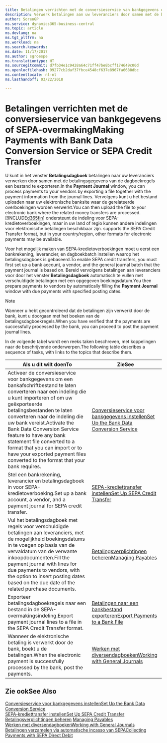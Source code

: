 ```yaml
---
title: Betalingen verrichten met de conversieservice van bankgegevens of SEPA-overmaking | Microsoft Docs
description: Verwerk betalingen aan uw leveranciers door samen met de betalingsgegevens van de dagboekregels een bestand te exporteren.
author: SorenGP
ms.service: dynamics365-business-central
ms.topic: article
ms.devlang: na
ms.tgt_pltfrm: na
ms.workload: na
ms.search.keywords: 
ms.date: 11/17/2017
ms.author: sgroespe
ms.translationtype: HT
ms.sourcegitcommit: d7fb34e1c9428a64c71ff47be8bcff174649c00d
ms.openlocfilehash: 99277cb2daf37fbce4548cf637e8967fa6688dbc
ms.contentlocale: nl-nl
ms.lasthandoff: 03/22/2018

---
```

# <a name="making-payments-with-bank-data-conversion-service-or-sepa-credit-transfer"></a><span data-ttu-id="6201d-103">Betalingen verrichten met de conversieservice van bankgegevens of SEPA-overmaking</span><span class="sxs-lookup"><span data-stu-id="6201d-103">Making Payments with Bank Data Conversion Service or SEPA Credit Transfer</span></span>
<span data-ttu-id="6201d-104">U kunt in het venster **Betalingsdagboek** betalingen naar uw leveranciers verwerken door samen met de betalingsgegevens van de dagboekregels een bestand te exporteren.</span><span class="sxs-lookup"><span data-stu-id="6201d-104">In the **Payment Journal** window, you can process payments to your vendors by exporting a file together with the payment information from the journal lines.</span></span> <span data-ttu-id="6201d-105">Vervolgens kunt u het bestand uploaden naar uw elektronische banksite waar de gerelateerde overboekingen worden verwerkt.</span><span class="sxs-lookup"><span data-stu-id="6201d-105">You can then upload the file to your electronic bank where the related money transfers are processed.</span></span> [!INCLUDE[d365fin](includes/d365fin_md.md)]<span data-ttu-id="6201d-106"> ondersteunt de indeling voor SEPA-kredietoverboekingen, maar in uw land of regio kunnen andere indelingen voor elektronische betalingen beschikbaar zijn.</span><span class="sxs-lookup"><span data-stu-id="6201d-106"> supports the SEPA Credit Transfer format, but in your country/region, other formats for electronic payments may be available.</span></span>   

 <span data-ttu-id="6201d-107">Voor het mogelijk maken van SEPA-kredietoverboekingen moet u eerst een bankrekening, leverancier, en dagboekbatch instellen waarop het betalingsdagboek is gebaseerd.</span><span class="sxs-lookup"><span data-stu-id="6201d-107">To enable SEPA credit transfers, you must first set up a bank account, a vendor, and the general journal batch that the payment journal is based on.</span></span> <span data-ttu-id="6201d-108">Bereid vervolgens betalingen aan leveranciers voor door het venster **Betalingsdagboek** automatisch te vullen met verschuldigde betalingen met een opgegeven boekingsdatum.</span><span class="sxs-lookup"><span data-stu-id="6201d-108">You then prepare payments to vendors by automatically filling the **Payment Journal** window with due payments with specified posting dates.</span></span>  

> [!NOTE]  
>  <span data-ttu-id="6201d-109">Wanneer u hebt gecontroleerd dat de betalingen zijn verwerkt door de bank, kunt u doorgaan met het boeken van de betalingsdagboekregels.</span><span class="sxs-lookup"><span data-stu-id="6201d-109">When you have verified that the payments are successfully processed by the bank, you can proceed to post the payment journal lines.</span></span>  

 <span data-ttu-id="6201d-110">In de volgende tabel wordt een reeks taken beschreven, met koppelingen naar de beschrijvende onderwerpen.</span><span class="sxs-lookup"><span data-stu-id="6201d-110">The following table describes a sequence of tasks, with links to the topics that describe them.</span></span>   

|<span data-ttu-id="6201d-111">**Als u dit wilt doen**</span><span class="sxs-lookup"><span data-stu-id="6201d-111">**To**</span></span>|<span data-ttu-id="6201d-112">**Zie**</span><span class="sxs-lookup"><span data-stu-id="6201d-112">**See**</span></span>|  
|------------|-------------|  
|<span data-ttu-id="6201d-113">Activeer de conversieservice voor bankgegevens om een bankafschriftbestand te laten converteren naar een indeling die u kunt importeren of om uw geëxporteerde betalingsbestanden te laten converteren naar de indeling die uw bank vereist.</span><span class="sxs-lookup"><span data-stu-id="6201d-113">Activate the Bank Data Conversion Service feature to have any bank statement file converted to a format that you can import or to have your exported payment files converted to the format that your bank requires.</span></span>|[<span data-ttu-id="6201d-114">Conversieservice voor bankgegevens instellen</span><span class="sxs-lookup"><span data-stu-id="6201d-114">Set Up the Bank Data Conversion Service</span></span>](bank-how-setup-bank-statement-service.md)|  
|<span data-ttu-id="6201d-115">Stel een bankrekening, leverancier en betalingsdagboek in voor SEPA-kredietoverboeking.</span><span class="sxs-lookup"><span data-stu-id="6201d-115">Set up a bank account, a vendor, and a payment journal for SEPA credit transfer.</span></span>|[<span data-ttu-id="6201d-116">SEPA-krediettransfer instellen</span><span class="sxs-lookup"><span data-stu-id="6201d-116">Set Up SEPA Credit Transfer</span></span>](finance-how-to-set-up-sepa-credit-transfer.md)|  
|<span data-ttu-id="6201d-117">Vul het betalingsdagboek met regels voor verschuldigde betalingen aan leveranciers, met de mogelijkheid boekingsdatums in te voegen op basis van de vervaldatum van de verwante inkoopdocumenten.</span><span class="sxs-lookup"><span data-stu-id="6201d-117">Fill the payment journal with lines for due payments to vendors, with the option to insert posting dates based on the due date of the related purchase documents.</span></span>|[<span data-ttu-id="6201d-118">Betalingsverplichtingen beheren</span><span class="sxs-lookup"><span data-stu-id="6201d-118">Managing Payables</span></span>](payables-manage-payables.md)|  
|<span data-ttu-id="6201d-119">Exporteer betalingsdagboekregels naar een bestand in de SEPA-overmakingsindeling.</span><span class="sxs-lookup"><span data-stu-id="6201d-119">Export payment journal lines to a file in the SEPA Credit Transfer format.</span></span>|[<span data-ttu-id="6201d-120">Betalingen naar een bankbestand exporteren</span><span class="sxs-lookup"><span data-stu-id="6201d-120">Export Payments to a Bank File</span></span>](payables-how-export-payments-bank-file.md)|  
|<span data-ttu-id="6201d-121">Wanneer de elektronische betaling is verwerkt door de bank, boekt u de betalingen.</span><span class="sxs-lookup"><span data-stu-id="6201d-121">When the electronic payment is successfully processed by the bank, post the payments.</span></span>|[<span data-ttu-id="6201d-122">Werken met diversendagboeken</span><span class="sxs-lookup"><span data-stu-id="6201d-122">Working with General Journals</span></span>](ui-work-general-journals.md)|  

## <a name="see-also"></a><span data-ttu-id="6201d-123">Zie ook</span><span class="sxs-lookup"><span data-stu-id="6201d-123">See Also</span></span>  
[<span data-ttu-id="6201d-124">Conversieservice voor bankgegevens instellen</span><span class="sxs-lookup"><span data-stu-id="6201d-124">Set Up the Bank Data Conversion Service</span></span>](bank-how-setup-bank-statement-service.md)  
[<span data-ttu-id="6201d-125">SEPA-krediettransfer instellen</span><span class="sxs-lookup"><span data-stu-id="6201d-125">Set Up SEPA Credit Transfer</span></span>](finance-how-to-set-up-sepa-credit-transfer.md)  
<span data-ttu-id="6201d-126">[Betalingsverplichtingen beheren](payables-manage-payables.md) </span><span class="sxs-lookup"><span data-stu-id="6201d-126">[Managing Payables](payables-manage-payables.md) </span></span>  
[<span data-ttu-id="6201d-127">Werken met diversendagboeken</span><span class="sxs-lookup"><span data-stu-id="6201d-127">Working with General Journals</span></span>](ui-work-general-journals.md)  
[<span data-ttu-id="6201d-128">Betalingen verzamelen via automatische incasso van SEPA</span><span class="sxs-lookup"><span data-stu-id="6201d-128">Collecting Payments with SEPA Direct Debit</span></span>](finance-collect-payments-with-sepa-direct-debit.md)   


